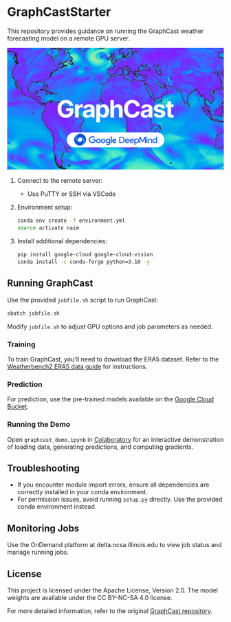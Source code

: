 # GraphCastStarter

This repository provides guidance on running the GraphCast weather forecasting model on a remote GPU server.


![alt text](gg.png)

1. Connect to the remote server:
   - Use PuTTY or SSH via VSCode

2. Environment setup:
   ```bash
   conda env create -f environment.yml
   source activate naim
   ```

3. Install additional dependencies:
   ```bash
   pip install google-cloud google-cloud-vision
   conda install -c conda-forge python=3.10 -y
   ```

## Running GraphCast

Use the provided `jobfile.sh` script to run GraphCast:

```bash
sbatch jobfile.sh
```

Modify `jobfile.sh` to adjust GPU options and job parameters as needed.

### Training

To train GraphCast, you'll need to download the ERA5 dataset. Refer to the [Weatherbench2 ERA5 data guide](https://weatherbench2.readthedocs.io/en/latest/data-guide.html#era5) for instructions.

### Prediction

For prediction, use the pre-trained models available on the [Google Cloud Bucket](https://console.cloud.google.com/storage/browser/dm_graphcast).

### Running the Demo

Open `graphcast_demo.ipynb` in [Colaboratory](https://colab.research.google.com/github/deepmind/graphcast/blob/master/graphcast_demo.ipynb) for an interactive demonstration of loading data, generating predictions, and computing gradients.

## Troubleshooting

- If you encounter module import errors, ensure all dependencies are correctly installed in your conda environment.
- For permission issues, avoid running `setup.py` directly. Use the provided conda environment instead.

## Monitoring Jobs

Use the OnDemand platform at delta.ncsa.illinois.edu to view job status and manage running jobs.

## License

This project is licensed under the Apache License, Version 2.0. The model weights are available under the CC BY-NC-SA 4.0 license.

For more detailed information, refer to the original [GraphCast repository](https://github.com/deepmind/graphcast).
